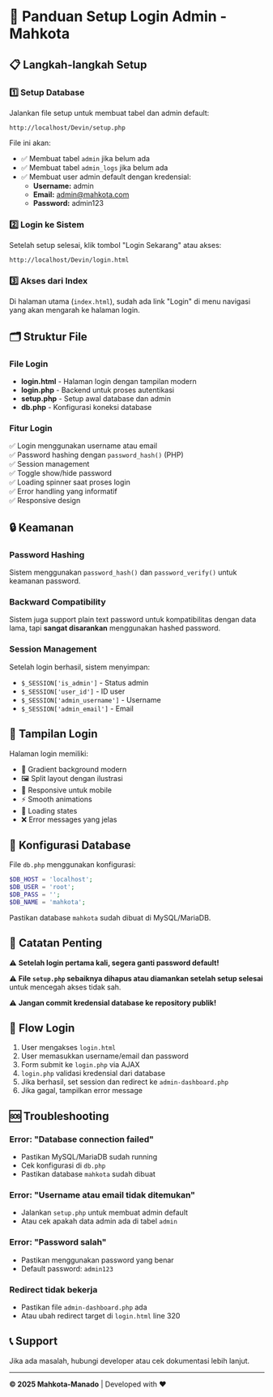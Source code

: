 # 🔐 Panduan Setup Login Admin - Mahkota

## 📋 Langkah-langkah Setup

### 1️⃣ Setup Database
Jalankan file setup untuk membuat tabel dan admin default:
```
http://localhost/Devin/setup.php
```

File ini akan:
- ✅ Membuat tabel `admin` jika belum ada
- ✅ Membuat tabel `admin_logs` jika belum ada  
- ✅ Membuat user admin default dengan kredensial:
  - **Username:** admin
  - **Email:** admin@mahkota.com
  - **Password:** admin123

### 2️⃣ Login ke Sistem
Setelah setup selesai, klik tombol "Login Sekarang" atau akses:
```
http://localhost/Devin/login.html
```

### 3️⃣ Akses dari Index
Di halaman utama (`index.html`), sudah ada link "Login" di menu navigasi yang akan mengarah ke halaman login.

## 🗂️ Struktur File

### File Login
- **login.html** - Halaman login dengan tampilan modern
- **login.php** - Backend untuk proses autentikasi
- **setup.php** - Setup awal database dan admin
- **db.php** - Konfigurasi koneksi database

### Fitur Login
✅ Login menggunakan username atau email  
✅ Password hashing dengan `password_hash()` (PHP)  
✅ Session management  
✅ Toggle show/hide password  
✅ Loading spinner saat proses login  
✅ Error handling yang informatif  
✅ Responsive design  

## 🔒 Keamanan

### Password Hashing
Sistem menggunakan `password_hash()` dan `password_verify()` untuk keamanan password.

### Backward Compatibility
Sistem juga support plain text password untuk kompatibilitas dengan data lama, tapi **sangat disarankan** menggunakan hashed password.

### Session Management
Setelah login berhasil, sistem menyimpan:
- `$_SESSION['is_admin']` - Status admin
- `$_SESSION['user_id']` - ID user
- `$_SESSION['admin_username']` - Username
- `$_SESSION['admin_email']` - Email

## 🎨 Tampilan Login

Halaman login memiliki:
- 🎨 Gradient background modern
- 🖼️ Split layout dengan ilustrasi
- 📱 Responsive untuk mobile
- ⚡ Smooth animations
- 🔄 Loading states
- ❌ Error messages yang jelas

## 🔧 Konfigurasi Database

File `db.php` menggunakan konfigurasi:
```php
$DB_HOST = 'localhost';
$DB_USER = 'root';
$DB_PASS = '';
$DB_NAME = 'mahkota';
```

Pastikan database `mahkota` sudah dibuat di MySQL/MariaDB.

## 📝 Catatan Penting

⚠️ **Setelah login pertama kali, segera ganti password default!**

⚠️ **File `setup.php` sebaiknya dihapus atau diamankan setelah setup selesai** untuk mencegah akses tidak sah.

⚠️ **Jangan commit kredensial database ke repository publik!**

## 🚀 Flow Login

1. User mengakses `login.html`
2. User memasukkan username/email dan password
3. Form submit ke `login.php` via AJAX
4. `login.php` validasi kredensial dari database
5. Jika berhasil, set session dan redirect ke `admin-dashboard.php`
6. Jika gagal, tampilkan error message

## 🆘 Troubleshooting

### Error: "Database connection failed"
- Pastikan MySQL/MariaDB sudah running
- Cek konfigurasi di `db.php`
- Pastikan database `mahkota` sudah dibuat

### Error: "Username atau email tidak ditemukan"
- Jalankan `setup.php` untuk membuat admin default
- Atau cek apakah data admin ada di tabel `admin`

### Error: "Password salah"
- Pastikan menggunakan password yang benar
- Default password: `admin123`

### Redirect tidak bekerja
- Pastikan file `admin-dashboard.php` ada
- Atau ubah redirect target di `login.html` line 320

## 📞 Support

Jika ada masalah, hubungi developer atau cek dokumentasi lebih lanjut.

---
**© 2025 Mahkota-Manado** | Developed with ❤️
